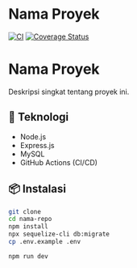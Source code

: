 # Nama Proyek

[![CI](https://github.com/AlfianFR1/backend_laporin/actions/workflows/ci.yml/badge.svg)](https://github.com/AlfianFR1/backend_laporin/actions/workflows/ci.yml)
[![Coverage Status](https://coveralls.io/repos/github/AlfianFR1/backend_laporin/badge.svg?branch=main)](https://coveralls.io/github/AlfianFR1/backend_laporin?branch=main)


# Nama Proyek

Deskripsi singkat tentang proyek ini.

## 🚀 Teknologi

- Node.js
- Express.js
- MySQL 
- GitHub Actions (CI/CD)

## 📦 Instalasi

```bash
git clone 
cd nama-repo
npm install
npx sequelize-cli db:migrate
cp .env.example .env

npm run dev


